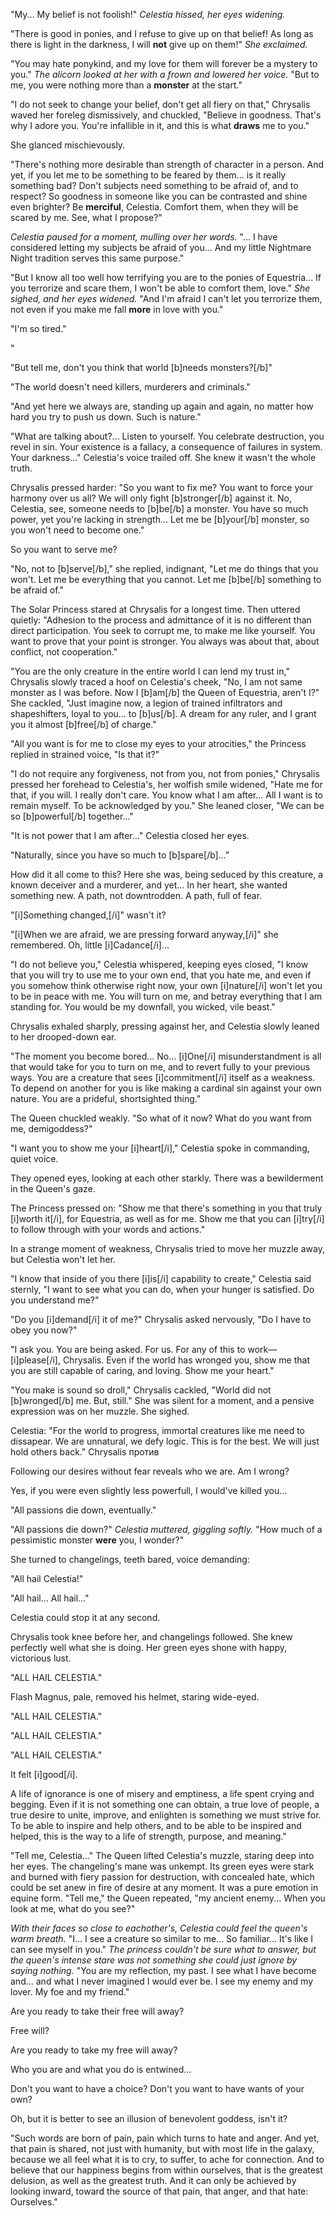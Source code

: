 "My... My belief is not foolish!" *Celestia hissed, her eyes widening.*

"There is good in ponies, and I refuse to give up on that belief! As long as there is light in the darkness, I will **not** give up on them!" *She exclaimed.*

"You may hate ponykind, and my love for them will forever be a mystery to you." *The alicorn looked at her with a frown and lowered her voice.* "But to me, you were nothing more than a **monster** at the start."

"I do not seek to change your belief, don't get all fiery on that," Chrysalis waved her foreleg dismissively, and chuckled, "Believe in goodness. That's why I adore you. You're infallible in it, and this is what **draws** me to you."

She glanced mischievously.

"There's nothing more desirable than strength of character in a person. And yet, if you let me to be something to be feared by them... is it really something bad? Don't subjects need something to be afraid of, and to respect? So goodness in someone like you can be contrasted and shine even brighter? Be **merciful**, Celestia. Comfort them, when they will be scared by me. See, what I propose?"

*Celestia paused for a moment, mulling over her words.* "... I have considered letting my subjects be afraid of you... And my little Nightmare Night tradition serves this same purpose."

"But I know all too well how terrifying you are to the ponies of Equestria... If you terrorize and scare them, I won't be able to comfort them, love." *She sighed, and her eyes widened.* "And I'm afraid I can't let you terrorize them, not even if you make me fall **more** in love with you."


"I'm so tired."

"


"But tell me, don't you think that world [b]needs monsters?[/b]"

"The world doesn't need killers, murderers and criminals."

"And yet here we always are, standing up again and again, no matter how hard you try to push us down. Such is nature."

"What are talking about?... Listen to yourself. You celebrate destruction, you revel in sin. Your existence is a fallacy, a consequence of failures in system. Your darkness..." Celestia's voice trailed off. She knew it wasn't the whole truth. 

Chrysalis pressed harder: "So you want to fix me? You want to force your harmony over us all? We will only fight [b]stronger[/b] against it. No, Celestia, see, someone needs to [b]be[/b] a monster. You have so much power, yet you're lacking in strength... Let me be [b]your[/b] monster, so you won't need to become one."

So you want to serve me?

"No, not to [b]serve[/b]," she replied, indignant, "Let me do things that you won't. Let me be everything that you cannot. Let me [b]be[/b] something to be afraid of."

The Solar Princess stared at Chrysalis for a longest time. Then uttered quietly: "Adhesion to the process and admittance of it is no different than direct participation. You seek to corrupt me, to make me like yourself. You want to prove that your point is stronger. You always was about that, about conflict, not cooperation."

"You are the only creature in the entire world I can lend my trust in," Chrysalis slowly traced a hoof on Celestia's cheek, "No, I am not same monster as I was before. Now I [b]am[/b] the Queen of Equestria, aren't I?" She cackled, "Just imagine now, a legion of trained infiltrators and shapeshifters, loyal to you... to [b]us[/b]. A dream for any ruler, and I grant you it almost [b]free[/b] of charge."

"All you want is for me to close my eyes to your atrocities," the Princess replied in strained voice, "Is that it?"

"I do not require any forgiveness, not from you, not from ponies," Chrysalis pressed her forehead to Celestia's, her wolfish smile widened, "Hate me for that, if you will. I really don't care. You know what I am after... All I want is to remain myself. To be acknowledged by you." She leaned closer, "We can be so [b]powerful[/b] together..."

"It is not power that I am after..." Celestia closed her eyes.

"Naturally, since you have so much to [b]spare[/b]..."

How did it all come to this? Here she was, being seduced by this creature, a known deceiver and a murderer, and yet... In her heart, she wanted something new. A path, not downtrodden. A path, full of fear. 

"[i]Something changed,[/i]" wasn't it? 

"[i]When we are afraid, we are pressing forward anyway,[/i]" she remembered. Oh, little [i]Cadance[/i]...

"I do not believe you," Celestia whispered, keeping eyes closed, "I know that you will try to use me to your own end, that you hate me, and even if you somehow think otherwise right now, your own [i]nature[/i] won't let you to be in peace with me. You will turn on me, and betray everything that I am standing for. You would be my downfall, you wicked, vile beast."

Chrysalis exhaled sharply, pressing against her, and Celestia slowly leaned to her drooped-down ear.

"The moment you become bored... No... [i]One[/i] misunderstandment is all that would take for you to turn on me, and to revert fully to your previous ways. You are a creature that sees [i]commitment[/i] itself as a weakness. To depend on another for you is like making a cardinal sin against your own nature. You are a prideful, shortsighted thing."

The Queen chuckled weakly. "So what of it now? What do you want from me, demigoddess?"

"I want you to show me your [i]heart[/i]," Celestia spoke in commanding, quiet voice.

They opened eyes, looking at each other starkly. There was a bewilderment in the Queen's gaze. 

The Princess pressed on: "Show me that there's something in you that truly [i]worth it[/i], for Equestria, as well as for me. Show me that you can [i]try[/i] to follow through with your words and actions."

In a strange moment of weakness, Chrysalis tried to move her muzzle away, but Celestia won't let her.

"I know that inside of you there [i]is[/i] capability to create," Celestia said sternly, "I want to see what you can do, when your hunger is satisfied. Do you understand me?"

"Do you [i]demand[/i] it of me?" Chrysalis asked nervously, "Do I have to obey you now?"

"I ask you. You are being asked. For us. For any of this to work—[i]please[/i], Chrysalis. Even if the world has wronged you, show me that you are still capable of caring, and loving. Show me your heart."

"You make is sound so droll," Chrysalis cackled, "World did not [b]wronged[/b] me. But, still." She was silent for a moment, and a pensive expression was on her muzzle. She sighed.



Celestia: "For the world to progress, immortal creatures like me need to dissapear. We are unnatural, we defy logic. This is for the best. We will just hold others back."
Chrysalis против


Following our desires without fear reveals who we are. Am I wrong?


Yes, if you were even slightly less powerfull, I would've killed you...


"All passions die down, eventually."

"All passions die down?" _Celestia muttered, giggling softly._ "How much of a pessimistic monster **were** you, I wonder?"


She turned to changelings, teeth bared, voice demanding:

"All hail Celestia!"

"All hail... All hail..."

Celestia could stop it at any second.


Chrysalis took knee before her, and changelings followed. She knew perfectly well what she is doing. Her green eyes shone with happy, victorious lust.

"ALL HAIL CELESTIA."

Flash Magnus, pale, removed his helmet, staring wide-eyed.

"ALL HAIL CELESTIA."

"ALL HAIL CELESTIA."

"ALL HAIL CELESTIA."

It felt [i]good[/i].

A life of ignorance is one of misery and emptiness, a life spent crying and begging. Even if it is not something one can obtain, a true love of people, a true desire to unite, improve, and enlighten is something we must strive for. To be able to inspire and help others, and to be able to be inspired and helped, this is the way to a life of strength, purpose, and meaning."


"Tell me, Celestia..." The Queen lifted Celestia's muzzle, staring deep into her eyes. The changeling's mane was unkempt. Its green eyes were stark and burned with fiery passion for destruction, with concealed hate, which could be set anew in fire of desire at any moment. It was a pure emotion in equine form. "Tell me," the Queen repeated, "my ancient enemy... When you look at me, what do you see?"

_With their faces so close to eachother's, Celestia could feel the queen's warm breath._
"I... I see a creature so similar to me... So familiar... It's like I can see myself in you."
_The princess couldn't be sure what to answer, but the queen's intense stare was not something she could just ignore by saying nothing._
"You are my reflection, my past. I see what I have become and... and what I never imagined I would ever be. I see my enemy and my lover. My foe and my friend."




Are you ready to take their free will away?

Free will? 

Are you ready to take my free will away?  


Who you are and what you do is entwined...


Don't you want to have a choice? Don't you want to have wants of your own?


Oh, but it is better to see an illusion of benevolent goddess, isn't it?



"Such words are born of pain, pain which turns to hate and anger. And yet, that pain is shared, not just with humanity, but with most life in the galaxy, because we all feel what it is to cry, to suffer, to ache for connection. And to believe that our happiness begins from within ourselves, that is the greatest delusion, as well as the greatest truth. And it can only be achieved by looking inward, toward the source of that pain, that anger, and that hate: Ourselves."